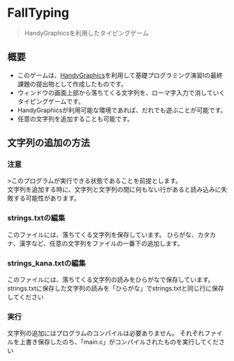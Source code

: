 # FallTyping
> HandyGraphicsを利用したタイピングゲーム

## 概要
- このゲームは、[HandyGraphics](http://www.cc.kyoto-su.ac.jp/~ogihara/Hg/)を利用して基礎プログラミング演習Ⅰの最終課題の提出物として作成したものです。
- ウィンドウの画面上部から落ちてくる文字列を、ローマ字入力で消していくタイピングゲームです。
- HandyGraphicsが利用可能な環境であれば、だれでも遊ぶことが可能です。
- 任意の文字列を追加することも可能です。

## 文字列の追加の方法
<h3>注意</h3>
>このプログラムが実行できる状態であることを前提とします。<br>
 文字列を追加する時に、文字列と文字列の間に何もない行があると読み込みに失敗する可能性があります。

<h3> strings.txtの編集</h3>
このファイルには、落ちてくる文字列を保存しています。
ひらがな、カタカナ、漢字など、任意の文字列をファイルの一番下の追加します。

<h3> strings_kana.txtの編集</h3>
このファイルには、落ちてくる文字列の読みをひらがなで保存しています。
strings.txtに保存した文字列の読みを「ひらがな」でstrings.txtと同じ行に保存してください

<h3> 実行</h3>
文字列の追加にはプログラムのコンパイルは必要ありません。
それぞれファイルを上書き保存したのち、「main.c」がコンパイルされたものを実行してください



